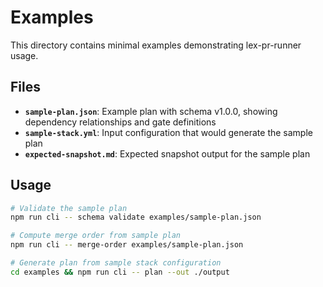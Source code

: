 # Examples

This directory contains minimal examples demonstrating lex-pr-runner usage.

## Files

- **`sample-plan.json`**: Example plan with schema v1.0.0, showing dependency relationships and gate definitions
- **`sample-stack.yml`**: Input configuration that would generate the sample plan
- **`expected-snapshot.md`**: Expected snapshot output for the sample plan

## Usage

```bash
# Validate the sample plan
npm run cli -- schema validate examples/sample-plan.json

# Compute merge order from sample plan
npm run cli -- merge-order examples/sample-plan.json

# Generate plan from sample stack configuration
cd examples && npm run cli -- plan --out ./output
```
